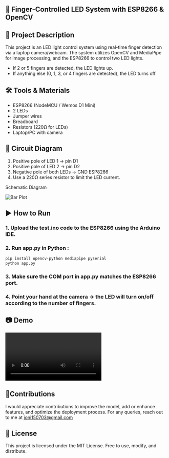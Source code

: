 ## 🤖 Finger-Controlled LED System with ESP8266 & OpenCV
## 📌 Project Description
This project is an LED light control system using real-time finger detection via a laptop camera/webcam. The system utilizes OpenCV and MediaPipe for image processing, and the ESP8266 to control two LED lights.
- If 2 or 5 fingers are detected, the LED lights up.
- If anything else (0, 1, 3, or 4 fingers are detected), the LED turns off.

## 🛠️ Tools & Materials
- ESP8266 (NodeMCU / Wemos D1 Mini)
- 2 LEDs
- Jumper wires
- Breadboard
- Resistors (220Ω for LEDs)
- Laptop/PC with camera

## 🔌 Circuit Diagram
1. Positive pole of LED 1 → pin D1
2. Positive pole of LED 2 → pin D2
3. Negative pole of both LEDs → GND ESP8266
4. Use a 220Ω series resistor to limit the LED current.

Schematic Diagram

![Bar Plot](output.png)

## ▶️ How to Run
### 1. Upload the test.ino code to the ESP8266 using the Arduino IDE.
### 2. Run app.py in Python :
```bash
pip install opencv-python mediapipe pyserial
python app.py
```
### 3. Make sure the COM port in app.py matches the ESP8266 port.
### 4. Point your hand at the camera → the LED will turn on/off according to the number of fingers.

## 📷 Demo
![Bar Plot](output.mp4)

## 🚩Contributions
I would appreciate contributions to improve the model, add or enhance features, and optimize the deployment process. For any queries, reach out to me at joni150703@gmail.com

## 📄 License
This project is licensed under the MIT License.
Free to use, modify, and distribute.
